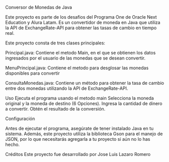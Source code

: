 Conversor de Monedas de Java

  Este proyecto es parte de los desafios del Programa One de Oracle Next Education y Alura Latam. Es un convertidor de moneda en Java que utiliza la API de ExchangeRate-API para obtener las tasas de cambio en tiempo real.

  Este proyecto consta de tres clases principales:

  Principal.java: Contiene el metodo Main, en el que se obtienen los datos ingresados por el usuario de las monedas que se desean convertir.

  MenuPrincipal.java: Contiene el metodo para desglosar las monedas disponibles para convertir

  ConsultaMonedas.java: Contiene un método para obtener la tasa de cambio entre dos monedas utilizando la API de ExchangeRate-API.

Uso
  Ejecuta el programa usando el metodo main
  Selecciona la moneda original y la moneda de destino (6 Opciones).
  Ingresa la cantidad de dinero a convertir.
  Obtén el resultado de la conversión.

Configuración

  Antes de ejecutar el programa, asegúrate de tener instalado Java en tu sistema. Además, este proyecto utiliza la biblioteca Gson para el manejo de JSON, por lo que necesitarás agregarla a tu proyecto si aún no lo has hecho.

Créditos
  Este proyecto fue desarrollado por Jose Luis Lazaro Romero
